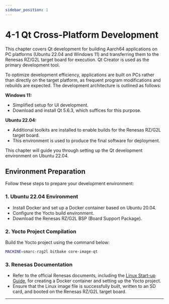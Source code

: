 ```yaml
---
sidebar_position: 1
---
```


# 4-1 Qt Cross-Platform Development

This chapter covers Qt development for building Aarch64 applications on PC platforms (Ubuntu 22.04 and Windows 11) and transferring them to the Renesas RZ/G2L target board for execution. Qt Creator is used as the primary development tool.

To optimize development efficiency, applications are built on PCs rather than directly on the target platform, as frequent program modifications and rebuilds are expected. The development architecture is outlined as follows:

**Windows 11:**
- Simplified setup for UI development.
- Download and install Qt 5.6.3, which suffices for this purpose.

**Ubuntu 22.04:**
- Additional toolkits are installed to enable builds for the Renesas RZ/G2L target board.
- This environment is used to produce the final software for deployment.

This chapter will guide you through setting up the Qt development environment on Ubuntu 22.04.

## Environment Preparation

Follow these steps to prepare your development environment:

### 1. Ubuntu 22.04 Environment

- Install Docker and set up a Docker container based on Ubuntu 20.04.
- Configure the Yocto build environment.
- Download the Renesas RZ/G2L BSP (Board Support Package).

### 2. Yocto Project Compilation

Build the Yocto project using the command below:

```bash
MACHINE=smarc-rzg2l bitbake core-image-qt
```

### 3. Renesas Documentation

- Refer to the official Renesas documents, including the [Linux Start-up Guide](https://www.renesas.cn/cn/zh/document/gde/smarc-evk-rzg2l-rzg2lc-rzg2ul-linux-start-guide-rev103?r=1467981), for creating a Docker container and setting up the Yocto project.
- Ensure that the Linux image file is successfully built, written to an SD card, and booted on the Renesas RZ/G2L target board.

---